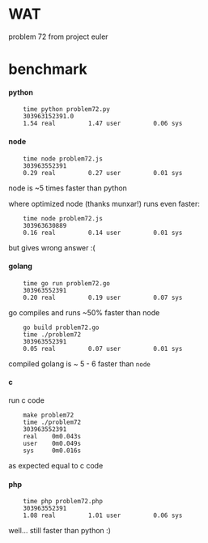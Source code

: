 # WAT

problem 72 from project euler


# benchmark 

#### python
```
    time python problem72.py 
    303963152391.0
    1.54 real         1.47 user         0.06 sys
```

#### node

``` 
    time node problem72.js
    303963552391
    0.29 real         0.27 user         0.01 sys
```

node is ~5 times faster than python

where optimized node (thanks munxar!) runs even faster:

```
    time node problem72.js
    303963630889
    0.16 real         0.14 user         0.01 sys
```
but gives wrong answer :(


#### golang

```
    time go run problem72.go 
    303963552391        
    0.20 real         0.19 user         0.07 sys
```

go compiles and runs ~50% faster than node

```
    go build problem72.go 
    time ./problem72 
    303963552391        
    0.05 real         0.07 user         0.01 sys
```
compiled golang is ~ 5 - 6 faster than `node`


#### c

run c code
```
    make problem72
    time ./problem72
    303963552391
    real    0m0.043s
    user    0m0.049s
    sys     0m0.016s
```
as expected equal to c code


#### php

```
    time php problem72.php 
    303963552391        
    1.08 real         1.01 user         0.06 sys
```

well... still faster than python :)
